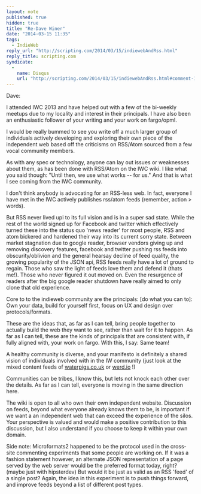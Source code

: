 ```yaml
---
layout: note
published: true
hidden: true
title: "Re-Dave Winer"
date: "2014-03-15 11:35"
tags: 
  - IndieWeb
reply_url: "http://scripting.com/2014/03/15/indiewebAndRss.html"
reply_title: scripting.com
syndicate: 
  - 
    name: Disqus
    url: "http://scripting.com/2014/03/15/indiewebAndRss.html#comment-1285988383"
---
```

Dave:

I attended IWC 2013 and have helped out with a few of the bi-weekly meetups due to my locality and interest in their principals. I have also been an enthusiastic follower of your writing and your work on fargo/opml.

I would be really bummed to see you write off a much larger group of individuals actively developing and exploring their own piece of the independent web based off the criticisms on RSS/Atom sourced from a few vocal community members.

As with any spec or technology, anyone can lay out issues or weaknesses about them, as has been done with RSS/Atom on the IWC wiki. I like what you said though: "Until then, we use what works -- for us." And that is what I see coming from the IWC community.

I don't think anybody is advocating for an RSS-less web. In fact, everyone I have met in the IWC actively publishes rss/atom feeds (remember, action > words).

But RSS never lived upi to its full vision and is in a super sad state. While the rest of the world signed up for Facebook and twitter which effectively turned these into the status quo 'news reader' for most people, RSS and atom bickered and hardened their way into its current sorry state. Between market stagnation due to google reader, browser vendors giving up and removing discovery features, facebook and twitter pushing rss feeds into obscurity/oblivion and the general hearsay decline of feed quality, the growing popularity of the JSON api, RSS feeds really have a lot of ground to regain. Those who saw the light of feeds love them and defend it (thats me!). Those who never figured it out moved on. Even the resurgence of readers after the big google reader shutdown have really aimed to only clone that old experience.

Core to to the indieweb community are the principals: [do what you can to]: Own your data, build for yourself first, focus on UX and design over protocols/formats.

These are the ideas that, as far as I can tell, bring people together to actually build the web they want to see, rather than wait for it to happen. As far as I can tell, these are the kinds of principals that are consistent with, if fully aligned with, your work on fargo. With this, I say: Same team!

A healthy community is diverse, and your manifesto is definitely a shared vision of individuals involved with in the IW community (just look at the mixed content feeds of [waterpigs.co.uk](http://waterpigs.co.uk/) or [werd.io](http://werd.io/) !)

Communities can be tribes, I know this, but lets not knock each other over the details. As far as I can tell, everyone is moving in the same direction here.

The wiki is open to all who own their own independent website.  Discussion on feeds, beyond what everyone already knows them to be, is important if we want a an independent web that can exceed the experience of the silos.  Your perspective is valued and would make a positive contribution to this discussion, but I also understand if you choose to keep it within your own domain.

Side note: Microformats2 happened to be the protocol used in the cross-site commenting experiments that some people are working on. If it was a fashion statement however, an alternate JSON representation of a page served by the web server would be the preferred format today, right? (maybe just with hipsterdev) But would it be just as valid as an RSS 'feed' of a single post? Again, the idea in this experiment is to push things forward, and improve feeds beyond a list of different post types.
